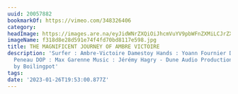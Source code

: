 ```yaml
---
uuid: 20057882
bookmarkOf: https://vimeo.com/348326406
category:
headImage: https://images.are.na/eyJidWNrZXQiOiJhcmVuYV9pbWFnZXMiLCJrZXkiOiIyMDA1Nzg4Mi9vcmlnaW5hbF9mMzE4ZDhlMjhkNTkxZTc0ZjRmZDcwYmQ4MTE3ZTU5OC5qcGciLCJlZGl0cyI6eyJyZXNpemUiOnsid2lkdGgiOjEyMDAsImhlaWdodCI6MTIwMCwiZml0IjoiaW5zaWRlIiwid2l0aG91dEVubGFyZ2VtZW50Ijp0cnVlfSwid2VicCI6eyJxdWFsaXR5Ijo5MH0sImpwZWciOnsicXVhbGl0eSI6OTB9LCJyb3RhdGUiOm51bGx9fQ==?bc=0
imageName: f318d8e28d591e74f4fd70bd8117e598.jpg
title: THE MAGNIFICENT JOURNEY OF AMBRE VICTOIRE
description: 'Surfer : Ambre-Victoire Damestoy Hands : Yoann Fournier Director : Alex
  Peneau DOP : Max Garenne Music : Jérémy Hagry - Dune Audio Productions Produced
  by Boilingpot'
tags:
date: '2023-01-26T19:53:00.877Z'
---
```

